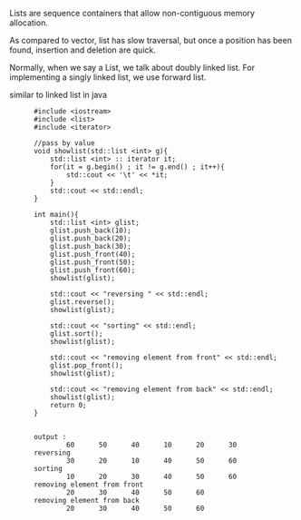 Lists are sequence containers that allow non-contiguous memory allocation. 

As compared to vector, list has slow traversal, but once a position has been found, insertion and deletion are quick. 

Normally, when we say a List, we talk about doubly linked list. For implementing a singly linked list, we use forward list.

similar to linked list in java


          #include <iostream> 
          #include <list> 
          #include <iterator> 

          //pass by value
          void showlist(std::list <int> g){
              std::list <int> :: iterator it;
              for(it = g.begin() ; it != g.end() ; it++){
                  std::cout << '\t' << *it;
              }
              std::cout << std::endl;
          }

          int main(){
              std::list <int> glist;
              glist.push_back(10);
              glist.push_back(20);
              glist.push_back(30);
              glist.push_front(40);
              glist.push_front(50);
              glist.push_front(60);
              showlist(glist);

              std::cout << "reversing " << std::endl;   
              glist.reverse();
              showlist(glist);

              std::cout << "sorting" << std::endl;
              glist.sort();
              showlist(glist);

              std::cout << "removing element from front" << std::endl;
              glist.pop_front();    
              showlist(glist);

              std::cout << "removing element from back" << std::endl;    
              showlist(glist);
              return 0;
          }


          output : 
                  60      50      40      10      20      30
          reversing
                  30      20      10      40      50      60
          sorting
                  10      20      30      40      50      60
          removing element from front
                  20      30      40      50      60
          removing element from back
                  20      30      40      50      60

